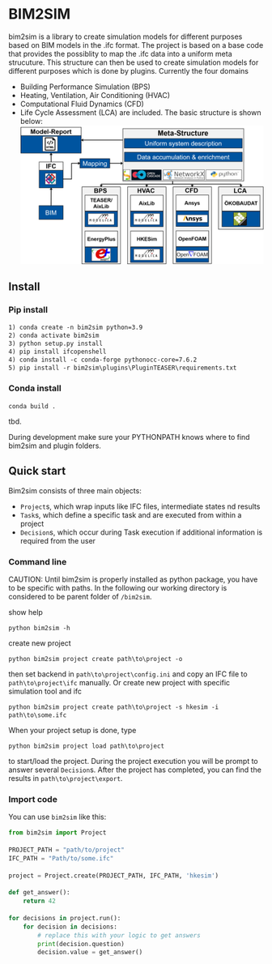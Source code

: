 # BIM2SIM
bim2sim is a library to create simulation models for different purposes based on BIM models in the .ifc format. The project is based on a base code that provides the possiblity to map the .ifc data into a uniform meta strucuture. This structure can then be used to create simulation models for different purposes which is done by plugins. Currently the four domains 
* Building Performance Simulation (BPS)
* Heating, Ventilation, Air Conditioning (HVAC)
* Computational Fluid Dynamics (CFD)
* Life Cycle Assessment (LCA) 
are included. The basic structure is shown below: 
![Toolchain](docs/img/bim2sim_project_workflow_eng.png)

## Install
### Pip install
````
1) conda create -n bim2sim python=3.9
2) conda activate bim2sim
3) python setup.py install
4) pip install ifcopenshell
4) conda install -c conda-forge pythonocc-core=7.6.2
5) pip install -r bim2sim\plugins\PluginTEASER\requirements.txt
````
### Conda install
````
conda build . 
````

tbd.

During development make sure your PYTHONPATH knows 
where to find bim2sim and plugin folders.

## Quick start

Bim2sim consists of three main objects:
- `Project`s, which wrap inputs like IFC files, intermediate states nd results
- `Task`s, which define a specific task and are executed from within a project
- `Decision`s, which occur during Task execution 
  if additional information is required from the user

### Command line

CAUTION: Until bim2sim is properly installed as python package, 
you have to be specific with paths. In the following our working directory is 
considered to be parent folder of `/bim2sim`.

show help

    python bim2sim -h

create new project

    python bim2sim project create path\to\project -o

then set backend in `path\to\project\config.ini` and copy an IFC file to `path\to\project\ifc` manually.
Or create new project with specific simulation tool and ifc

    python bim2sim project create path\to\project -s hkesim -i path\to\some.ifc

When your project setup is done, type

    python bim2sim project load path\to\project

to start/load the project. 
During the project execution you will be prompt to answer several `Decision`s.
After the project has completed, you can find the results in `path\to\project\export`.

### Import code

You can use `bim2sim` like this:

```python
from bim2sim import Project

PROJECT_PATH = "path/to/project"
IFC_PATH = "Path/to/some.ifc"

project = Project.create(PROJECT_PATH, IFC_PATH, 'hkesim')

def get_answer():
    return 42

for decisions in project.run():
    for decision in decisions:
        # replace this with your logic to get answers
        print(decision.question)
        decision.value = get_answer()
````
